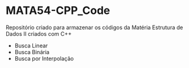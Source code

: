 # MATA54-CPP_Code
Repositório criado para armazenar os códigos da Matéria Estrutura de Dados II criados com C++
- Busca Linear
- Busca Binária
- Busca por Interpolação
